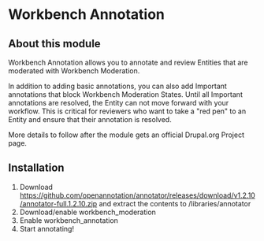 Workbench Annotation
====================

About this module
-----------------
Workbench Annotation allows you to annotate and review Entities that are moderated with Workbench Moderation.

In addition to adding basic annotations, you can also add Important annotations that block Workbench Moderation States.
Until all Important annotations are resolved, the Entity can not move forward with your workflow. This is critical for
reviewers who want to take a "red pen" to an Entity and ensure that their annotation is resolved.

More details to follow after the module gets an official Drupal.org Project page.

Installation
------------

1) Download https://github.com/openannotation/annotator/releases/download/v1.2.10/annotator-full.1.2.10.zip and extract
the contents to <drupal root>/libraries/annotator
2) Download/enable workbench_moderation
3) Enable workbench_annotation
4) Start annotating!
